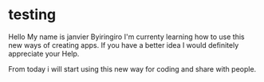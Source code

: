 # testing

Hello My name is janvier Byiringiro
I'm currenty learning how to use this new ways of creating apps. If you have a better idea I would definitely appreciate your Help.

From today i will start using this new way for coding and share with people.
